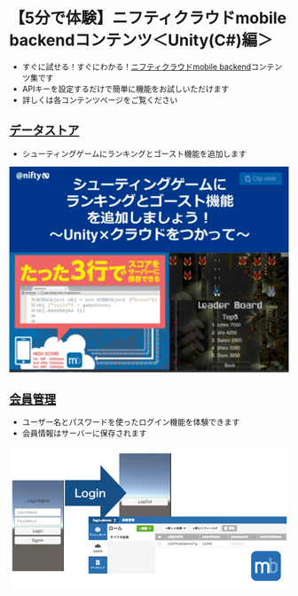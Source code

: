 # 【5分で体験】ニフティクラウドmobile backendコンテンツ＜Unity(C#)編＞

* すぐに試せる！すぐにわかる！[ニフティクラウドmobile backend](http://mb.cloud.nifty.com/)コンテンツ集です
* APIキーを設定するだけで簡単に機能をお試しいただけます
 * 詳しくは各コンテンツページをご覧ください

## [データストア](http://www.slideshare.net/mobilebackend/unity-60586717)

* シューティングゲームにランキングとゴースト機能を追加します

![Unityデータストア](/readme-img/Unity-data.png)


## [会員管理](https://github.com/NIFTYCloud-mbaas/UnityLoginApp)

* ユーザー名とパスワードを使ったログイン機能を体験できます
* 会員情報はサーバーに保存されます

![Unity会員管理](/readme-img/Unity-login.png)
